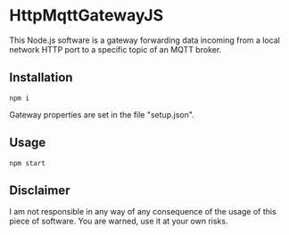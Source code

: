 # HttpMqttGatewayJS

This Node.js software is a gateway forwarding data incoming from a local network HTTP port to a specific topic of an MQTT broker.

## Installation

`npm i`

Gateway properties are set in the file "setup.json".

## Usage

`npm start`

## Disclaimer

I am not responsible in any way of any consequence of the usage of this piece of software. You are warned, use it at your own risks.
